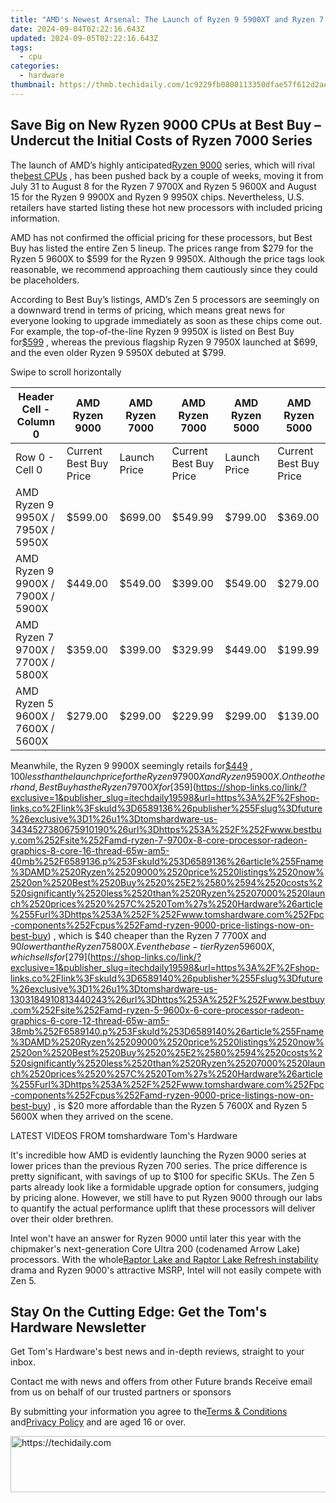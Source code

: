 ```yaml
---
title: "AMD's Newest Arsenal: The Launch of Ryzen 9 5900XT and Ryzen 7 5800XT – Available for $349 & $249, Providing Superior Value Over the Prior Generation Ryzen 5000 Series"
date: 2024-09-04T02:22:16.643Z
updated: 2024-09-05T02:22:16.643Z
tags:
  - cpu
categories:
  - hardware
thumbnail: https://thmb.techidaily.com/1c9229fb0800113350dfae57f612d2aef9036646b6591dcd5ed2f832a16cf380.jpg
---
```


## Save Big on New Ryzen 9000 CPUs at Best Buy – Undercut the Initial Costs of Ryzen 7000 Series

The launch of AMD’s highly anticipated[Ryzen 9000](https://www.tomshardware.com/pc-components/cpus/amd-announces-zen-5-ryzen-9000-processors-launches-in-july-four-new-ryzen-9-7-and-5-processors-with-a-16-ipc-improvement) series, which will rival the[best CPUs](https://www.tomshardware.com/reviews/best-cpus,3986.html) , has been pushed back by a couple of weeks, moving it from July 31 to August 8 for the Ryzen 7 9700X and Ryzen 5 9600X and August 15 for the Ryzen 9 9900X and Ryzen 9 9950X chips. Nevertheless, U.S. retailers have started listing these hot new processors with included pricing information.

 AMD has not confirmed the official pricing for these processors, but Best Buy has listed the entire Zen 5 lineup. The prices range from $279 for the Ryzen 5 9600X to $599 for the Ryzen 9 9950X. Although the price tags look reasonable, we recommend approaching them cautiously since they could be placeholders.

 According to Best Buy’s listings, AMD’s Zen 5 processors are seemingly on a downward trend in terms of pricing, which means great news for everyone looking to upgrade immediately as soon as these chips come out. For example, the top-of-the-line Ryzen 9 9950X is listed on Best Buy for[$599](https://shop-links.co/link/?exclusive=1&publisher_slug=itechdaily19598&url=https%3A%2F%2Fshop-links.co%2Flink%3FskuId%3D6589134%26publisher%255Fslug%3Dfuture%26exclusive%3D1%26u1%3Dtomshardware-us-7895386049998081205%26url%3Dhttps%253A%252F%252Fwww.bestbuy.com%252Fsite%252Famd-ryzen-9-9950x-16-core-processor-radeon-graphics-16-core-32-thread-170w-am5-80mb%252F6589134.p%253FskuId%253D6589134%26article%255Fname%3DAMD%2520Ryzen%25209000%2520price%2520listings%2520now%2520on%2520Best%2520Buy%2520%25E2%2580%2594%2520costs%2520significantly%2520less%2520than%2520Ryzen%25207000%2520launch%2520prices%2520%257C%2520Tom%27s%2520Hardware%26article%255Furl%3Dhttps%253A%252F%252Fwww.tomshardware.com%252Fpc-components%252Fcpus%252Famd-ryzen-9000-price-listings-now-on-best-buy) , whereas the previous flagship Ryzen 9 7950X launched at $699, and the even older Ryzen 9 5950X debuted at $799.

 Swipe to scroll horizontally

| Header Cell - Column 0            | AMD Ryzen 9000         | AMD Ryzen 7000 | AMD Ryzen 7000         | AMD Ryzen 5000 | AMD Ryzen 5000         |
| --------------------------------- | ---------------------- | -------------- | ---------------------- | -------------- | ---------------------- |
| Row 0 - Cell 0                    | Current Best Buy Price | Launch Price   | Current Best Buy Price | Launch Price   | Current Best Buy Price |
| AMD Ryzen 9 9950X / 7950X / 5950X | $599.00                | $699.00        | $549.99                | $799.00        | $369.00                |
| AMD Ryzen 9 9900X / 7900X / 5900X | $449.00                | $549.00        | $399.00                | $549.00        | $279.00                |
| AMD Ryzen 7 9700X / 7700X / 5800X | $359.00                | $399.00        | $329.99                | $449.00        | $199.99                |
| AMD Ryzen 5 9600X / 7600X / 5600X | $279.00                | $299.00        | $229.99                | $299.00        | $139.00                |

 Meanwhile, the Ryzen 9 9900X seemingly retails for[$449](https://shop-links.co/link/?exclusive=1&publisher_slug=itechdaily19598&url=https%3A%2F%2Fshop-links.co%2Flink%3FskuId%3D6589135%26publisher%255Fslug%3Dfuture%26exclusive%3D1%26u1%3Dtomshardware-us-3174782619264844549%26url%3Dhttps%253A%252F%252Fwww.bestbuy.com%252Fsite%252Famd-ryzen-9-9900x-12-core-processor-radeon-graphics-12-core-24-thread-120w-am5-76mb%252F6589135.p%253FskuId%253D6589135%26article%255Fname%3DAMD%2520Ryzen%25209000%2520price%2520listings%2520now%2520on%2520Best%2520Buy%2520%25E2%2580%2594%2520costs%2520significantly%2520less%2520than%2520Ryzen%25207000%2520launch%2520prices%2520%257C%2520Tom%27s%2520Hardware%26article%255Furl%3Dhttps%253A%252F%252Fwww.tomshardware.com%252Fpc-components%252Fcpus%252Famd-ryzen-9000-price-listings-now-on-best-buy) , $100 less than the launch price for the Ryzen 9 7900X and Ryzen 9 5900X. On the other hand, Best Buy has the Ryzen 7 9700X for[$359](https://shop-links.co/link/?exclusive=1&publisher_slug=itechdaily19598&url=https%3A%2F%2Fshop-links.co%2Flink%3FskuId%3D6589136%26publisher%255Fslug%3Dfuture%26exclusive%3D1%26u1%3Dtomshardware-us-3434527380675910190%26url%3Dhttps%253A%252F%252Fwww.bestbuy.com%252Fsite%252Famd-ryzen-7-9700x-8-core-processor-radeon-graphics-8-core-16-thread-65w-am5-40mb%252F6589136.p%253FskuId%253D6589136%26article%255Fname%3DAMD%2520Ryzen%25209000%2520price%2520listings%2520now%2520on%2520Best%2520Buy%2520%25E2%2580%2594%2520costs%2520significantly%2520less%2520than%2520Ryzen%25207000%2520launch%2520prices%2520%257C%2520Tom%27s%2520Hardware%26article%255Furl%3Dhttps%253A%252F%252Fwww.tomshardware.com%252Fpc-components%252Fcpus%252Famd-ryzen-9000-price-listings-now-on-best-buy) , which is $40 cheaper than the Ryzen 7 7700X and $90 lower than the Ryzen 7 5800X. Even the base-tier Ryzen 5 9600X, which sells for[$279](https://shop-links.co/link/?exclusive=1&publisher_slug=itechdaily19598&url=https%3A%2F%2Fshop-links.co%2Flink%3FskuId%3D6589140%26publisher%255Fslug%3Dfuture%26exclusive%3D1%26u1%3Dtomshardware-us-1303184910813440243%26url%3Dhttps%253A%252F%252Fwww.bestbuy.com%252Fsite%252Famd-ryzen-5-9600x-6-core-processor-radeon-graphics-6-core-12-thread-65w-am5-38mb%252F6589140.p%253FskuId%253D6589140%26article%255Fname%3DAMD%2520Ryzen%25209000%2520price%2520listings%2520now%2520on%2520Best%2520Buy%2520%25E2%2580%2594%2520costs%2520significantly%2520less%2520than%2520Ryzen%25207000%2520launch%2520prices%2520%257C%2520Tom%27s%2520Hardware%26article%255Furl%3Dhttps%253A%252F%252Fwww.tomshardware.com%252Fpc-components%252Fcpus%252Famd-ryzen-9000-price-listings-now-on-best-buy) , is $20 more affordable than the Ryzen 5 7600X and Ryzen 5 5600X when they arrived on the scene.

 LATEST VIDEOS FROM tomshardware Tom's Hardware

 It's incredible how AMD is evidently launching the Ryzen 9000 series at lower prices than the previous Ryzen 700 series. The price difference is pretty significant, with savings of up to $100 for specific SKUs. The Zen 5 parts already look like a formidable upgrade option for consumers, judging by pricing alone. However, we still have to put Ryzen 9000 through our labs to quantify the actual performance uplift that these processors will deliver over their older brethren.

 Intel won't have an answer for Ryzen 9000 until later this year with the chipmaker's next-generation Core Ultra 200 (codenamed Arrow Lake) processors. With the whole[Raptor Lake and Raptor Lake Refresh instability](https://www.tomshardware.com/pc-components/intel-raptor-lake-instability-troubles-everything-you-need-to-know) drama and Ryzen 9000's attractive MSRP, Intel will not easily compete with Zen 5.

## Stay On the Cutting Edge: Get the Tom's Hardware Newsletter

 Get Tom's Hardware's best news and in-depth reviews, straight to your inbox.

 Contact me with news and offers from other Future brands  Receive email from us on behalf of our trusted partners or sponsors

 By submitting your information you agree to the[Terms & Conditions](https://futureplc.com/terms-conditions/) and[Privacy Policy](https://futureplc.com/privacy-policy/) and are aged 16 or over.

<ins class="adsbygoogle"
     style="display:block"
     data-ad-format="autorelaxed"
     data-ad-client="ca-pub-7571918770474297"
     data-ad-slot="1223367746"></ins>



<ins class="adsbygoogle"
     style="display:block"
     data-ad-client="ca-pub-7571918770474297"
     data-ad-slot="8358498916"
     data-ad-format="auto"
     data-full-width-responsive="true"></ins>



<!-- affiliate ads begin -->
<a href="https://appsumo.8odi.net/c/5597632/2082542/7443" target="_top" id="2082542">
  <img src="//a.impactradius-go.com/display-ad/7443-2082542" border="0" alt="https://techidaily.com" width="728" height="90"/>
</a>
<img height="0" width="0" src="https://appsumo.8odi.net/i/5597632/2082542/7443" style="position:absolute;visibility:hidden;" border="0" />
<!-- affiliate ads end -->